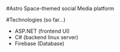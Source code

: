 #Astro
Space-themed social Media platform

#Technologies (so far...)
- ASP.NET (frontend UI)
- C# (backend linux server)
- Firebase (Database)
